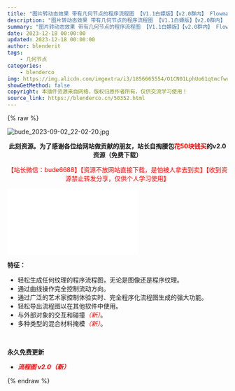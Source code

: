 ```yaml
---
title: "图片转动态效果 带有几何节点的程序流程图 【V1.1白嫖版】【v2.0群内】 Flowmap Procedural Flowmap"
description: "图片转动态效果 带有几何节点的程序流程图 【V1.1白嫖版】【v2.0群内】 Flowmap Procedural Flowmap"
summary: "图片转动态效果 带有几何节点的程序流程图 【V1.1白嫖版】【v2.0群内】 Flowmap Procedural Flowmap"
date: 2023-12-18 00:00:00
updated: 2023-12-18 00:00:00
author: blenderit
tags: 
    - 几何节点
categories:
    - blenderco
img: https://img.alicdn.com/imgextra/i3/1856665554/O1CN01LphUo61qtmcfwuNFn_!!1856665554.jpg
showGetMethod: false
copyright: 本插件资源来自网络，版权归原作者所有，仅供交流学习使用！
source_link: https://blenderco.cn/50352.html
---
```


{% raw %}
<p><img class="aligncenter" src="https://img.alicdn.com/imgextra/i3/1856665554/O1CN01LphUo61qtmcfwuNFn_!!1856665554.jpg" alt="bude_2023-09-02_22-02-20.jpg"></p><p style="text-align: center;"><strong>此刻资源。为了感谢各位给网站做贡献的朋友，站长自掏腰包<span style="color: #ff0000;">花50块钱买</span>的v2.0资源（免费下载）</strong></p><p style="text-align: center;">
</p><p style="text-align: center;"><span style="color: #ff0000;">【站长微信：bude6688】【资源不放网站直接下载，是怕被人拿去到卖】【收到资源禁止转发分享，仅供个人学习使用】</span></p><div id="external-video-562a445184" class="external-video"><iframe frameborder="0" src="//player.bilibili.com/player.html?aid=830579529&amp;bvid=BV1v34y1T78j&amp;cid=1255330126&amp;page=1" allowfullscreen="true"></iframe></div><p><b>特征：</b><b></b></p><ul>
<li>轻松生成任何纹理的程序流程图，无论是图像还是程序纹理。</li>
<li>通过曲线操作完全控制流动方向。</li>
<li>通过广泛的艺术家控制体验实时、完全程序化流程图生成的强大功能。</li>
<li>轻松导出流程图以在其他软件中使用。</li>
<li>与外部对象的交互和碰撞<i><span style="color: #ff0000;">（新）</span></i>。</li>
<li>多种类型的混合材料掩模<i><span style="color: #ff0000;">（新）</span></i>。</li>
</ul><p> </p><p><b>永久免费更新</b></p><ul>
<li><b><span style="color: #ff0000;"><i>流程图 v2.0（新）</i></span></b></li>
</ul>
<div style="display: none">blenderco</div>
{% endraw %}